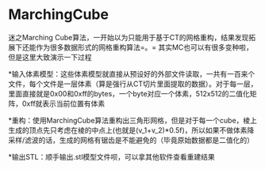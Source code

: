# MarchingCube
迷之Marching Cube算法，一开始以为只能用于基于CT的网格重构，结果发现拓展下还能作为很多数据形式的网格重构算法=。=
其实MC也可以有很多变种啦，但是这里大致演示一下过程

*输入体素模型：这些体素模型就直接从预设好的外部文件读取，一共有一百来个文件，每个文件是一层体素（算是强行从CT切片里面提取的数据）。对于每一层，里面直接就是0x00和0xff的bytes，一个byte对应一个体素，512x512的二值化矩阵，0xff就表示当前位置有体素

*重构：使用MarchingCube算法重构出三角形网格，但是对于每一个cube，棱上生成的顶点先只考虑在棱的中点上(也就是(v_1+v_2)*0.5f)，所以如果不做体素降采样/滤波的话，生成的网格有锯齿是不能避免的（毕竟原始数据都是二值化的）

*输出STL：顺手输出.stl模型文件呗，可以拿其他软件查看重建结果
